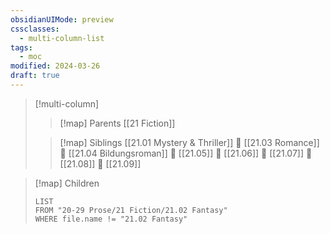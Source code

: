 ```yaml
---
obsidianUIMode: preview
cssclasses:
  - multi-column-list
tags:
  - moc
modified: 2024-03-26
draft: true
---
```

> [!multi-column]
> 
> > [!map] Parents
> > [[21 Fiction]]
> 
> > [!map] Siblings
> > [[21.01 Mystery & Thriller]] 💠 [[21.03 Romance]] 💠 [[21.04 Bildungsroman]] 💠 [[21.05]] 💠 [[21.06]] 💠 [[21.07]] 💠 [[21.08]] 💠 [[21.09]]

> [!map] Children
> ```dataview
> LIST
> FROM "20-29 Prose/21 Fiction/21.02 Fantasy"
> WHERE file.name != "21.02 Fantasy"
> ```
